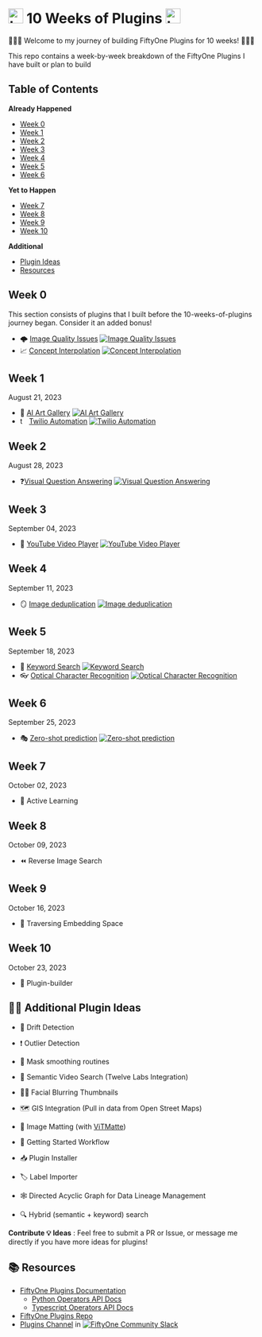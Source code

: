 # <img src="https://gist.githubusercontent.com/jacobmarks/eb18cc90596f7310e4dad1be2526c070/raw/e05e51be697a9501f64fe8d1b7008fc5ebe56369/fiftyone_icon.svg" width="30" height="30" alt="twilio icon"> 10 Weeks of Plugins <img src="https://gist.githubusercontent.com/jacobmarks/eb18cc90596f7310e4dad1be2526c070/raw/e05e51be697a9501f64fe8d1b7008fc5ebe56369/fiftyone_icon.svg" width="30" height="30" alt="twilio icon">


🚀🚀🚀 Welcome to my journey of building FiftyOne Plugins for 10 weeks! 🚀🚀🚀

This repo contains a week-by-week breakdown of the FiftyOne Plugins I have built or plan to build

## Table of Contents

**Already Happened**
- [Week 0](#week-0)
- [Week 1](#week-1)
- [Week 2](#week-2)
- [Week 3](#week-3)
- [Week 4](#week-4)
- [Week 5](#week-5)
- [Week 6](#week-6)

**Yet to Happen**
- [Week 7](#week-7)
- [Week 8](#week-8)
- [Week 9](#week-9)
- [Week 10](#week-10)

**Additional**
- [Plugin Ideas](#-plugin-ideas)
- [Resources](#-resources)

## Week 0

This section consists of plugins that I built before the 10-weeks-of-plugins journey began. Consider it an added bonus!



- 🌩️ [Image Quality Issues](https://github.com/jacobmarks/image-quality-issues) [![Image Quality Issues](https://img.shields.io/github/stars/jacobmarks/image-quality-issues?style=social)](https://github.com/jacobmarks/image-quality-issues)
- 📈 [Concept Interpolation](https://github.com/jacobmarks/concept-interpolation) [![Concept Interpolation](https://img.shields.io/github/stars/jacobmarks/concept-interpolation?style=social)](https://github.com/jacobmarks/concept-interpolation)

## Week 1
August 21, 2023

- 🎨 [AI Art Gallery](https://github.com/jacobmarks/ai-art-gallery) [![AI Art Gallery](https://img.shields.io/github/stars/jacobmarks/ai-art-gallery?style=social)](https://github.com/jacobmarks/ai-art-gallery)
- <img src="https://gist.githubusercontent.com/jacobmarks/7f5cb43ede35691f11975ab22c03e7f1/raw/05d40289773629d465a4656db4e1d610971d2a0e/twilio_icon.svg" width="14" height="14" alt="twilio icon"> [Twilio Automation](https://github.com/jacobmarks/twilio-automation-plugin) [![Twilio Automation](https://img.shields.io/github/stars/jacobmarks/twilio-automation-plugin?style=social)](https://github.com/jacobmarks/twilio-automation-plugin)

## Week 2
August 28, 2023
- ❓[Visual Question Answering](https://github.com/jacobmarks/vqa-plugin) [![Visual Question Answering](https://img.shields.io/github/stars/jacobmarks/vqa-plugin?style=social)](https://github.com/jacobmarks/vqa-plugin)

## Week 3
September 04, 2023
- 🎥 [YouTube Video Player](https://github.com/jacobmarks/fiftyone-youtube-panel-plugin/) [![YouTube Video Player](https://img.shields.io/github/stars/jacobmarks/fiftyone-youtube-panel-plugin?style=social)](https://github.com/jacobmarks/fiftyone-youtube-panel-plugin)

## Week 4
September 11, 2023
- 🪞 [Image deduplication](https://github.com/jacobmarks/image-deduplication-plugin) [![Image deduplication](https://img.shields.io/github/stars/jacobmarks/image-deduplication-plugin?style=social)](https://github.com/jacobmarks/image-deduplication-plugin)

## Week 5
September 18, 2023
- 🔑 [Keyword Search](https://github.com/jacobmarks/keyword-search-plugin) [![Keyword Search](https://img.shields.io/github/stars/jacobmarks/keyword-search-plugin?style=social)](https://github.com/jacobmarks/keyword-search-plugin)
- 👓 [Optical Character Recognition](https://github.com/jacobmarks/pytesseract-ocr-plugin) [![Optical Character Recognition](https://img.shields.io/github/stars/jacobmarks/pytesseract-ocr-plugin?style=social)](https://github.com/jacobmarks/pytesseract-ocr-plugin)

## Week 6
September 25, 2023
- 🎭 [Zero-shot prediction](https://github.com/jacobmarks/zero-shot-prediction-plugin) [![Zero-shot prediction](https://img.shields.io/github/stars/jacobmarks/zero-shot-prediction-plugin?style=social)](https://github.com/jacobmarks/zero-shot-prediction-plugin)

## Week 7
October 02, 2023
- 🏃 Active Learning

## Week 8
October 09, 2023
- ⏪ Reverse Image Search

## Week 9
October 16, 2023
-  🌌 Traversing Embedding Space

## Week 10
October 23, 2023
- 🔧 Plugin-builder


  
## 🔌💡 Additional Plugin Ideas
- 🌊 Drift Detection
- ❗ Outlier Detection
- 🤿 Mask smoothing routines
- 🎥 Semantic Video Search (Twelve Labs Integration)
- 😵‍💫 Facial Blurring Thumbnails
- 🗺️ GIS Integration (Pull in data from Open Street Maps)
- 👤 Image Matting (with [ViTMatte](https://huggingface.co/docs/transformers/main/model_doc/vitmatte#vitmatte))
- 🚀 Getting Started Workflow
- 📥 Plugin Installer
- 🏷️ Label Importer


- 🕸️ Directed Acyclic Graph for Data Lineage Management
- 🔍 Hybrid (semantic + keyword) search



**Contribute 💡 Ideas** : Feel free to submit a PR or Issue, or message me directly if you have more ideas for plugins!

## 📚 Resources

- [FiftyOne Plugins Documentation](https://docs.voxel51.com/plugins/index.html)
  - [Python Operators API Docs](https://docs.voxel51.com/api/fiftyone.operators.types.html#module-fiftyone.operators.types)
  - [Typescript Operators API Docs](https://docs.voxel51.com/plugins/api/fiftyone.operators.html#fiftyone.operators)
- [FiftyOne Plugins Repo](https://github.com/voxel51/fiftyone-plugins)
- [Plugins Channel](https://fiftyone-users.slack.com/archives/plugins) in [![FiftyOne Community Slack](https://img.shields.io/badge/FiftyOne%20Community%20Slack-4A154B?logo=slack&logoColor=white)](https://slack.voxel51.com)
